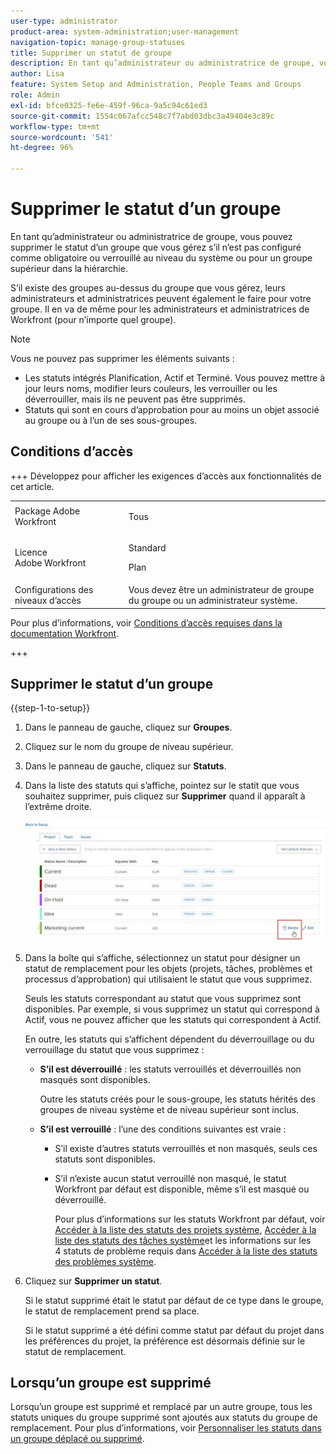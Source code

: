 ```yaml
---
user-type: administrator
product-area: system-administration;user-management
navigation-topic: manage-group-statuses
title: Supprimer un statut de groupe
description: En tant qu’administrateur ou administratrice de groupe, vous pouvez supprimer le statut d’un groupe que vous gérez s’il n’est pas configuré comme obligatoire ou verrouillé au niveau du système ou pour un groupe supérieur dans la hiérarchie.
author: Lisa
feature: System Setup and Administration, People Teams and Groups
role: Admin
exl-id: bfce0325-fe6e-459f-96ca-9a5c94c61ed3
source-git-commit: 1554c067afcc548c7f7abd03dbc3a49404e3c89c
workflow-type: tm+mt
source-wordcount: '541'
ht-degree: 96%

---
```


# Supprimer le statut d’un groupe

En tant qu’administrateur ou administratrice de groupe, vous pouvez supprimer le statut d’un groupe que vous gérez s’il n’est pas configuré comme obligatoire ou verrouillé au niveau du système ou pour un groupe supérieur dans la hiérarchie.

S’il existe des groupes au-dessus du groupe que vous gérez, leurs administrateurs et administratrices peuvent également le faire pour votre groupe. Il en va de même pour les administrateurs et administratrices de Workfront (pour n’importe quel groupe).

>[!NOTE]
>
>Vous ne pouvez pas supprimer les éléments suivants :
>
>* Les statuts intégrés Planification, Actif et Terminé. Vous pouvez mettre à jour leurs noms, modifier leurs couleurs, les verrouiller ou les déverrouiller, mais ils ne peuvent pas être supprimés.
>* Statuts qui sont en cours d’approbation pour au moins un objet associé au groupe ou à l’un de ses sous-groupes.

## Conditions d’accès

+++ Développez pour afficher les exigences d’accès aux fonctionnalités de cet article.

<table style="table-layout:auto"> 
 <col> 
 <col> 
 <tbody> 
  <tr> 
   <td>Package Adobe Workfront</td> 
   <td><p>Tous</p></td> 
  </tr> 
  <tr> 
   <td>Licence Adobe Workfront</td> 
   <td><p>Standard</p>
       <p>Plan</p></td>
  </tr>
  <tr> 
   <td>Configurations des niveaux d’accès</td> 
   <td>Vous devez être un administrateur de groupe du groupe ou un administrateur système.</td>
  </tr>
 </tbody> 
</table>

Pour plus d’informations, voir [Conditions d’accès requises dans la documentation Workfront](/help/quicksilver/administration-and-setup/add-users/access-levels-and-object-permissions/access-level-requirements-in-documentation.md).

+++

## Supprimer le statut d’un groupe

{{step-1-to-setup}}

1. Dans le panneau de gauche, cliquez sur **Groupes**.
1. Cliquez sur le nom du groupe de niveau supérieur.
1. Dans le panneau de gauche, cliquez sur **Statuts**.
1. Dans la liste des statuts qui s’affiche, pointez sur le statit que vous souhaitez supprimer, puis cliquez sur **Supprimer** quand il apparaît à l’extrême droite.

   ![Supprimer](assets/hover-click-delete.jpg)

1. Dans la boîte qui s’affiche, sélectionnez un statut pour désigner un statut de remplacement pour les objets (projets, tâches, problèmes et processus d’approbation) qui utilisaient le statut que vous supprimez.

   Seuls les statuts correspondant au statut que vous supprimez sont disponibles. Par exemple, si vous supprimez un statut qui correspond à Actif, vous ne pouvez afficher que les statuts qui correspondent à Actif.

   En outre, les statuts qui s’affichent dépendent du déverrouillage ou du verrouillage du statut que vous supprimez :

   * **S’il est déverrouillé** : les statuts verrouillés et déverrouillés non masqués sont disponibles.

     Outre les statuts créés pour le sous-groupe, les statuts hérités des groupes de niveau système et de niveau supérieur sont inclus.

   * **S’il est verrouillé** : l’une des conditions suivantes est vraie :

      * S’il existe d’autres statuts verrouillés et non masqués, seuls ces statuts sont disponibles.
      * S’il n’existe aucun statut verrouillé non masqué, le statut Workfront par défaut est disponible, même s’il est masqué ou déverrouillé.

        Pour plus d’informations sur les statuts Workfront par défaut, voir [Accéder à la liste des statuts des projets système](../../../administration-and-setup/customize-workfront/creating-custom-status-and-priority-labels/project-statuses.md), [Accéder à la liste des statuts des tâches système](../../../administration-and-setup/customize-workfront/creating-custom-status-and-priority-labels/task-statuses.md)et les informations sur les 4 statuts de problème requis dans [Accéder à la liste des statuts des problèmes système](../../../administration-and-setup/customize-workfront/creating-custom-status-and-priority-labels/issue-statuses.md).

1. Cliquez sur **Supprimer un statut**.

   Si le statut supprimé était le statut par défaut de ce type dans le groupe, le statut de remplacement prend sa place.

   Si le statut supprimé a été défini comme statut par défaut du projet dans les préférences du projet, la préférence est désormais définie sur le statut de remplacement.

## Lorsqu’un groupe est supprimé

Lorsqu’un groupe est supprimé et remplacé par un autre groupe, tous les statuts uniques du groupe supprimé sont ajoutés aux statuts du groupe de remplacement. Pour plus d’informations, voir [Personnaliser les statuts dans un groupe déplacé ou supprimé](../../../administration-and-setup/manage-groups/manage-group-statuses/custom-statuses-in-group-moved-or-deleted.md).
